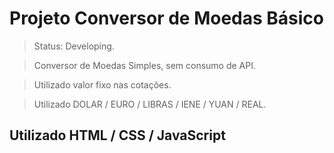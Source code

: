 <h1>Projeto Conversor de Moedas Básico</h1>

> Status: Developing.

> Conversor de Moedas Simples, sem consumo de API.

> Utilizado valor fixo nas cotações.

> Utilizado DOLAR / EURO / LIBRAS / IENE / YUAN / REAL.


<h2>Utilizado HTML / CSS / JavaScript </h2>

